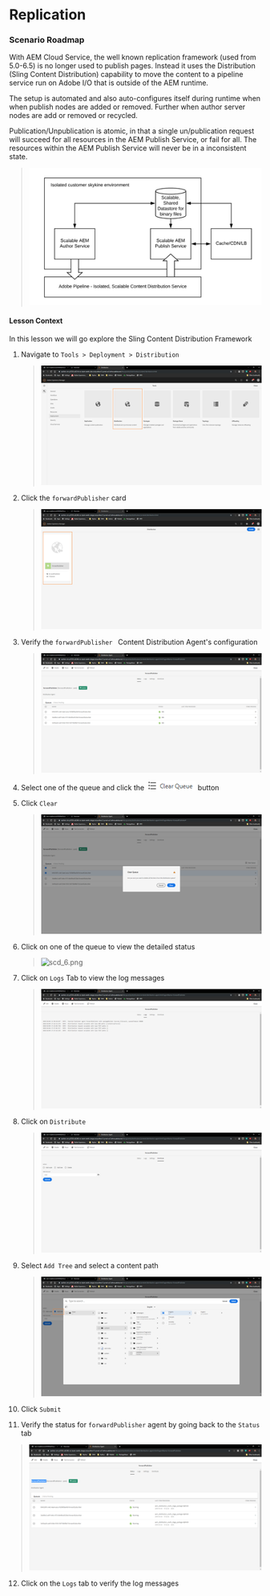 
# Replication

### Scenario Roadmap

With AEM Cloud Service, the well known replication framework (used from 5.0-6.5) is no longer used to publish pages. Instead it uses the Distribution (Sling Content Distribution) capability to move the content to a pipeline service run on Adobe I/O that is outside of the AEM runtime. 

The setup is automated and also auto-configures itself during runtime when when publish nodes are added or removed. Further when author server nodes are add or removed or recycled.

Publication/Unpublication is atomic, in that a single un/publication request will succeed for all resources in the AEM Publish Service, or fail for all. The resources within the AEM Publish Service will never be in a inconsistent state.

>   ![scd_o.png](./images/scd_0.png)

#### Lesson Context

In this lesson we will go explore the Sling Content Distribution Framework

1. Navigate to ` Tools > Deployment > Distribution `

    > ![scd_1.png](./images/scd_1.png)

2. Click the ` forwardPublisher ` card

    > ![scd_2.png](./images/scd_2.png)

3. Verify the ` forwardPublisher  ` Content Distribution Agent's configuration 

    > ![scd_3.png](./images/scd_3.png)

4. Select one of the queue and click the ![scd_5.png](./images/scd_5.png) button

5. Click ` Clear `

    > ![scd_4.png](./images/scd_4.png)

6. Click on one of the queue to view the detailed status

    > ![scd_6.png](https://media.giphy.com/media/JpSDE8jsV3M4LQrJj4/giphy.gif)

7. Click on ` Logs ` Tab to view the log messages

    > ![scd_8.png](./images/scd_8.png)

8. Click on ` Distribute `

    > ![scd_9.png](./images/scd_9.png)

9. Select ` Add Tree ` and select a content path

    > ![scd_10.png](./images/scd_10.png)

10. Click ` Submit `

11. Verify the status for ` forwardPublisher ` agent by going back to the ` Status ` tab

  > ![scd_11.png](./images/scd_11.png)

12. Click on the ` Logs ` tab to verify the log messages



